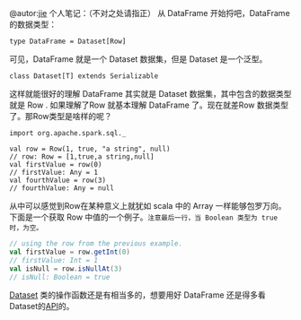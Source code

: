 @autor:[jie](https://github.com/jie147)
  个人笔记：（不对之处请指正）
  从 DataFrame 开始捋吧，DataFrame的数据类型：
```
type DataFrame = Dataset[Row]  
```
  可见，DataFrame 就是一个 Dataset 数据集，但是 Dataset 是一个泛型。
```
class Dataset[T] extends Serializable
```
  这样就能很好的理解 DataFrame 其实就是 Dataset 数据集，其中包含的数据类型就是 Row . 如果理解了Row 就基本理解 DataFrame 了。现在就差Row 数据类型了。那Row类型是啥样的呢？
```
import org.apache.spark.sql._

val row = Row(1, true, "a string", null)
// row: Row = [1,true,a string,null]
val firstValue = row(0)
// firstValue: Any = 1
val fourthValue = row(3)
// fourthValue: Any = null
```
  从中可以感觉到Row在某种意义上就犹如 scala 中的 Array 一样能够包罗万向。下面是一个获取 Row 中值的一个例子。`注意最后一行，当 Boolean 类型为 true 时，为空。`
```scala
// using the row from the previous example.
val firstValue = row.getInt(0)
// firstValue: Int = 1
val isNull = row.isNullAt(3)
// isNull: Boolean = true
```

  [Dataset](http://spark.apache.org/docs/latest/api/scala/index.html#org.apache.spark.sql.Dataset) 类的操作函数还是有相当多的，想要用好 DataFrame 还是得多看Dataset的[API](http://spark.apache.org/docs/latest/api/scala/index.html#org.apache.spark.sql.Dataset)的。